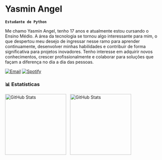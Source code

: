 #  Yasmin Angel
**`Estudante de Python`**

Me chamo Yasmin Angel, tenho 17 anos e atualmente estou cursando o Ensino Médio. A área da tecnologia se tornou algo interessante para mim, o que despertou meu desejo de ingressar nesse ramo para aprender continuamente, desenvolver minhas habilidades e contribuir de forma significativa para projetos inovadores. Tenho interesse em adquirir novos conhecimentos, crescer profissionalmente e colaborar para soluções que façam a diferença no dia a dia das pessoas.

[![Email](https://img.shields.io/badge/Email-9370DB?style=for-the-badge&logo=gmail&logoColor=white)](mailto:yasminangel2026@gmail.com)
[![Spotify](https://img.shields.io/badge/Spotify-9370DB?style=for-the-badge&logo=spotify&logoColor=white)](https://open.spotify.com/user/seuusuario)


### 📊 Estatísticas

<p>
  <img 
    align="left" 
    alt="GitHub Stats" 
    height="200" 
    style="padding-right: 10px;" 
    src="https://github-readme-stats.vercel.app/api?username=legnnah&show_icons=true&theme=tokyonight&include_all_commits=true&locale=pt-br" 
  />

<img 
      align="left" 
      alt="GitHub Stats" 
      height="200" 
      src="https://github-readme-stats.vercel.app/api/top-langs/?username=legnnah&theme=tokyonight&layout=compact&custom_title=Tecnologias&langs_count=9" 
  />

</p>

